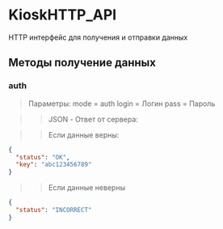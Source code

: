 # KioskHTTP_API
HTTP интерфейс для получения и отправки данных

## Методы получение данных

### **auth**

> Параметры:
> mode = auth
> login = Логин
> pass = Пароль

> > JSON - Ответ от сервера:

> > Если данные верны:
```json
{
  "status": "OK",
  "key": "abc123456789"
}
```

> > Если данные неверны
```json
{
  "status": "INCORRECT"
}
```
